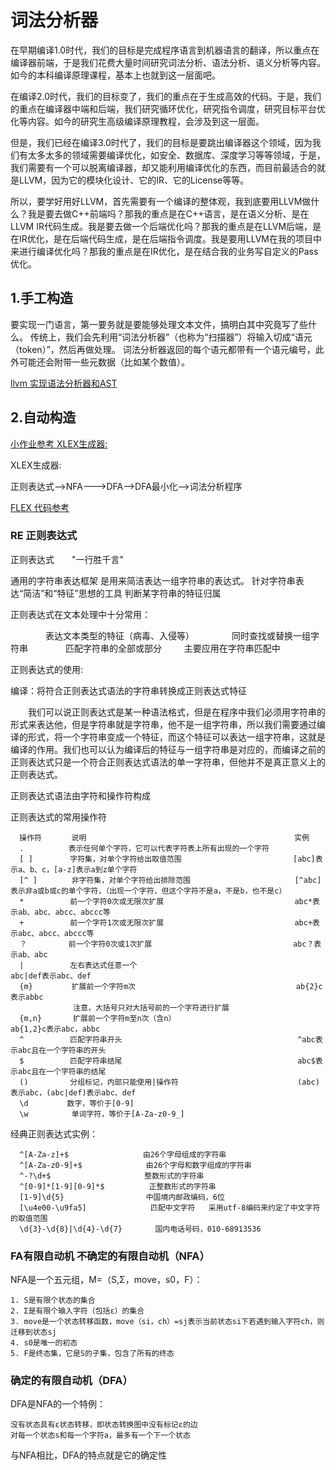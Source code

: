 # 词法分析器


在早期编译1.0时代，我们的目标是完成程序语言到机器语言的翻译，所以重点在编译器前端，于是我们花费大量时间研究词法分析、语法分析、语义分析等内容。如今的本科编译原理课程，基本上也就到这一层面吧。

在编译2.0时代，我们的目标变了，我们的重点在于生成高效的代码。于是，我们的重点在编译器中端和后端，我们研究循环优化，研究指令调度，研究目标平台优化等内容。如今的研究生高级编译原理教程，会涉及到这一层面。

但是，我们已经在编译3.0时代了，我们的目标是要跳出编译器这个领域，因为我们有太多太多的领域需要编译优化，如安全、数据库、深度学习等等领域，于是，我们需要有一个可以脱离编译器，却又能利用编译优化的东西，而目前最适合的就是LLVM，因为它的模块化设计、它的IR、它的License等等。

所以，要学好用好LLVM，首先需要有一个编译的整体观，我到底要用LLVM做什么？我是要去做C++前端吗？那我的重点是在C++语言，是在语义分析、是在LLVM IR代码生成。我是要去做一个后端优化吗？那我的重点是在LLVM后端，是在IR优化，是在后端代码生成，是在后端指令调度。我是要用LLVM在我的项目中来进行编译优化吗？那我的重点是在IR优化，是在结合我的业务写自定义的Pass优化。



## 1.手工构造
要实现一门语言，第一要务就是要能够处理文本文件，搞明白其中究竟写了些什么。
传统上，我们会先利用“词法分析器”（也称为“扫描器”）将输入切成“语元（token）”，然后再做处理。
词法分析器返回的每个语元都带有一个语元编号，此外可能还会附带一些元数据（比如某个数值）。
 
[llvm 实现语法分析器和AST ](https://llvm-tutorial-cn.readthedocs.io/en/latest/chapter-2.html)



## 2.自动构造
[小作业参考 XLEX生成器:](https://github.com/Ewenwan/CS-Homework)

XLEX生成器:

正则表达式-->NFA--->DFA-->DFA最小化-->词法分析程序


[FLEX 代码参考](https://github.com/westes/flex)

### RE 正则表达式
正则表达式　　"一行胜千言"

通用的字符串表达框架
是用来简洁表达一组字符串的表达式。
针对字符串表达“简洁”和“特征”思想的工具
判断某字符串的特征归属
 
正则表达式在文本处理中十分常用：

　　　　表达文本类型的特征（病毒、入侵等）
　　　　同时查找或替换一组字符串
　　　　匹配字符串的全部或部分
　　 主要应用在字符串匹配中
  
正则表达式的使用:

编译：将符合正则表达式语法的字符串转换成正则表达式特征

　　我们可以说正则表达式是某一种语法格式，但是在程序中我们必须用字符串的形式来表达他，但是字符串就是字符串，他不是一组字符串，所以我们需要通过编译的形式，将一个字符串变成一个特征，而这个特征可以表达一组字符串，这就是编译的作用。我们也可以认为编译后的特征与一组字符串是对应的，而编译之前的正则表达式只是一个符合正则表达式语法的单一字符串，但他并不是真正意义上的正则表达式。


正则表达式语法由字符和操作符构成

正则表达式的常用操作符

      操作符　　　　说明　　　　　　　　　　　　　　　　　　　　　　　　　　　　实例
      .　　　　　　表示任何单个字符，它可以代表字符表上所有出现的一个字符　　　　　　　　　　　　　  
      [ ]　　　　　字符集，对单个字符给出取值范围　　　　　　　　　　　　　　　[abc]表示a、b、c，[a-z]表示a到z单个字符
      [^ ]　　　　 非字符集，对单个字符给出排除范围　　　　　　　　　　　　　　[^abc]表示非a或b或c的单个字符，（出现一个字符，但这个字符不是a，不是b，也不是c）
      *　　　　　  前一个字符0次或无限次扩展　　　　　　　　　　　　　　　　　 abc*表示ab、abc、abcc、abccc等
      +　　　　　  前一个字符1次或无限次扩展　　　　　　　　　 　　　　　　　　abc+表示abc、abcc、abccc等
      ？　　　　　 前一个字符0次或1次扩展　　　　　　　　　　　　　　　　　　　abc？表示ab、abc
      |　　　　　  左右表达式任意一个　　　　　　　　　　　　　　　　　　　　  abc|def表示abc、def
      {m}　　　　  扩展前一个字符m次　　　　　　　　　　　　　　　　　　　　　 ab{2}c表示abbc
                  注意，大括号只对大括号前的一个字符进行扩展　　　　　　　　　　　　　　　　　
      {m,n}　　　  扩展前一个字符m至n次（含n）　　　　　　　　　　　　　　　   ab{1,2}c表示abc，abbc
      ^　　　　　  匹配字符串开头　　　　　　　　　　　　　　　　　　　　　　　 ^abc表示abc且在一个字符串的开头
      $　　　　　  匹配字符串结尾　　　　　　　　　　　　　　　　　　　　　　 　abc$表示abc且在一个字符串的结尾
      ()　　　　　 分组标记，内部只能使用|操作符　　　　　　　　　　　　　　　　(abc)表示abc，(abc|def)表示abc、def
      \d　　　　  数字，等价于[0-9]
      \w　　　　   单词字符，等价于[A-Za-z0-9_]

经典正则表达式实例：

      ^[A-Za-z]+$　　　　　　　　　　由26个字母组成的字符串
      ^[A-Za-z0-9]+$　　　　　　　　 由26个字母和数字组成的字符串
      ^-?\d+$　　　　　　　　　　　　 整数形式的字符串
      ^[0-9]*[1-9][0-9]*$　　　　　　正整数形式的字符串
      [1-9]\d{5}　　　　　　　　　　　中国境内邮政编码，6位
      [\u4e00-\u9fa5]　　　　　　　　 匹配中文字符   采用utf-8编码来约定了中文字符的取值范围
      \d{3}-\d{8}|\d{4}-\d{7}　　    国内电话号码，010-68913536


### FA有限自动机  不确定的有限自动机（NFA）

NFA是一个五元组，M=（S,Σ，move，s0，F）：

    1. S是有限个状态的集合
    2. Σ是有限个输入字符（包括ε）的集合
    3. move是一个状态转移函数，move（si，ch）=sj表示当前状态si下若遇到输入字符ch，则迁移到状态sj
    4. s0是唯一的初态
    5. F是终态集，它是S的子集，包含了所有的终态


### 确定的有限自动机（DFA）

DFA是NFA的一个特例：

    没有状态具有ε状态转移，即状态转换图中没有标记ε的边
    对每一个状态s和每一个字符a，最多有一个下一个状态
    
与NFA相比，DFA的特点就是它的确定性




